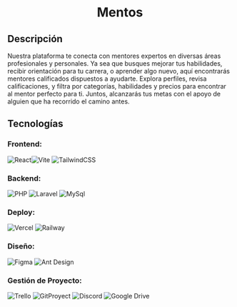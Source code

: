 <h1 align="center">
   Mentos 

</h1>

## Descripción
Nuestra plataforma te conecta con mentores expertos en diversas áreas profesionales y personales. Ya sea que busques mejorar tus habilidades, recibir orientación para tu carrera, o aprender algo nuevo, aquí encontrarás mentores calificados dispuestos a ayudarte. Explora perfiles, revisa calificaciones, y filtra por categorías, habilidades y precios para encontrar al mentor perfecto para ti. Juntos, alcanzarás tus metas con el apoyo de alguien que ha recorrido el camino antes.

## Tecnologías
### Frontend:
![React](https://img.shields.io/badge/React-20232A?style=for-the-badge&logo=react&logoColor=61DAFB)![Vite](https://img.shields.io/badge/Vite-35495E?style=for-the-badge&logo=vite&logoColor=4FC08D) ![TailwindCSS](https://img.shields.io/badge/Tailwind_CSS-38B2AC?style=for-the-badge&logo=tailwind-css&logoColor=white) 

### Backend:
![PHP](https://img.shields.io/badge/PHP-43853D?style=for-the-badge&logo=PHP&logoColor=white) ![Laravel](https://img.shields.io/badge/Laravel-404D59?style=for-the-badge&logo=Laravel&logoColor=white) ![MySql](https://img.shields.io/badge/MySql-316192?style=for-the-badge&logo=mysql&logoColor=white)

### Deploy:
 ![Vercel](https://img.shields.io/badge/Vercel-000000?style=for-the-badge&logo=vercel&logoColor=white) ![Railway](https://img.shields.io/badge/Railway-0B0D0E?style=for-the-badge&logo=railway&logoColor=white)

### Diseño:
 ![Figma](https://img.shields.io/badge/Figma-F24E1E?style=for-the-badge&logo=figma&logoColor=white) ![Ant Design](https://img.shields.io/badge/Ant_Design-0170FE?style=for-the-badge&logo=ant-design&logoColor=white)

### Gestión de Proyecto:
 ![Trello](https://img.shields.io/badge/trello-0052CC?style=for-the-badge&logo=trello&logoColor=white) ![GitProyect](https://img.shields.io/badge/GitProyect-050038?style=for-the-badge&logo=GitProyect&logoColor=yellow) ![Discord](https://img.shields.io/badge/Discord-7289DA?style=for-the-badge&logo=discord&logoColor=white) ![Google Drive](https://img.shields.io/badge/Google_Drive-4285F4?style=for-the-badge&logo=google-drive&logoColor=white) 
